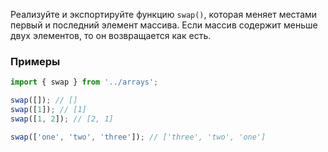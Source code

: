 Реализуйте и экспортируйте функцию `swap()`, которая меняет 
местами первый и последний элемент массива. 
Если массив содержит меньше двух элементов, то он возвращается как есть.

### Примеры

```js
import { swap } from '../arrays';

swap([]); // []
swap([1]); // [1]
swap([1, 2]); // [2, 1]

swap(['one', 'two', 'three']); // ['three', 'two', 'one']
```
